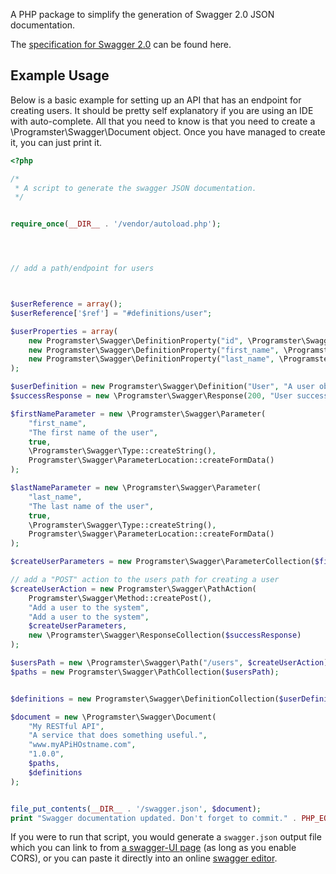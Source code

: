 A PHP package to simplify the generation of Swagger 2.0 JSON documentation.

The [specification for Swagger 2.0](https://github.com/OAI/OpenAPI-Specification/blob/master/versions/2.0.md) can be found here.

## Example Usage
Below is a basic example for setting up an API that has an endpoint for creating users.
It should be pretty self explanatory if you are using an IDE with auto-complete. 
All that you need to know is that you need to create a \Programster\Swagger\Document object. 
Once you have managed to create it, you can just print it.


```php
<?php

/* 
 * A script to generate the swagger JSON documentation.
 */


require_once(__DIR__ . '/vendor/autoload.php');




// add a path/endpoint for users



$userReference = array();
$userReference['$ref'] = "#definitions/user";

$userProperties = array(
    new Programster\Swagger\DefinitionProperty("id", \Programster\Swagger\Type::createInt(), "The ID of the user."),
    new Programster\Swagger\DefinitionProperty("first_name", \Programster\Swagger\Type::createString(), "The first name of the user."),
    new Programster\Swagger\DefinitionProperty("last_name", \Programster\Swagger\Type::createString(), "The last name of the user."),
);

$userDefinition = new Programster\Swagger\Definition("User", "A user object", ...$userProperties);
$successResponse = new \Programster\Swagger\Response(200, "User successfully created.", $userDefinition);

$firstNameParameter = new \Programster\Swagger\Parameter(
    "first_name", 
    "The first name of the user", 
    true, 
    \Programster\Swagger\Type::createString(), 
    Programster\Swagger\ParameterLocation::createFormData()
);

$lastNameParameter = new \Programster\Swagger\Parameter(
    "last_name", 
    "The last name of the user", 
    true, 
    \Programster\Swagger\Type::createString(), 
    Programster\Swagger\ParameterLocation::createFormData()
);

$createUserParameters = new Programster\Swagger\ParameterCollection($firstNameParameter, $lastNameParameter);

// add a "POST" action to the users path for creating a user
$createUserAction = new Programster\Swagger\PathAction(
    Programster\Swagger\Method::createPost(), 
    "Add a user to the system", 
    "Add a user to the system",
    $createUserParameters,
    new \Programster\Swagger\ResponseCollection($successResponse)
);

$usersPath = new \Programster\Swagger\Path("/users", $createUserAction);
$paths = new Programster\Swagger\PathCollection($usersPath);


$definitions = new Programster\Swagger\DefinitionCollection($userDefinition);

$document = new \Programster\Swagger\Document(
    "My RESTful API", 
    "A service that does something useful.",
    "www.myAPiHOstname.com", 
    "1.0.0", 
    $paths, 
    $definitions
);


file_put_contents(__DIR__ . '/swagger.json', $document);
print "Swagger documentation updated. Don't forget to commit." . PHP_EOL;
```

If you were to run that script, you would generate a `swagger.json` output file which you can link to from 
[a swagger-UI page](https://petstore.swagger.io/) (as long as you enable CORS), or you can paste it directly into an 
online [swagger editor](https://editor.swagger.io/).